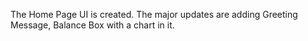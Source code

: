 The Home Page UI is created.
The major updates are adding Greeting Message, Balance Box with a chart in it.
